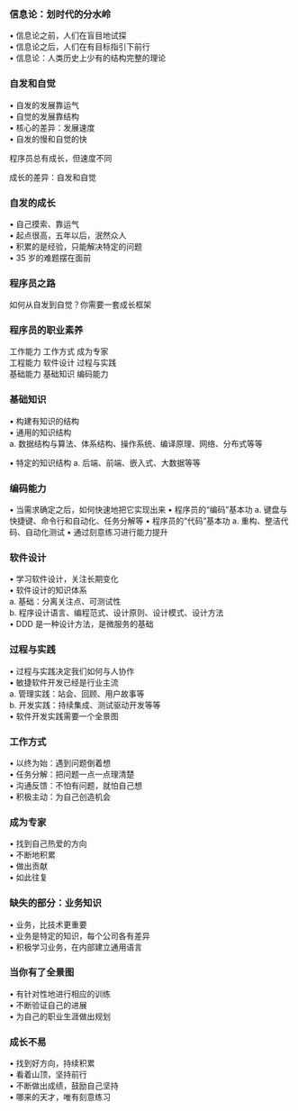 ### 信息论：划时代的分⽔岭
• 信息论之前，⼈们在盲⽬地试探  
• 信息论之后，⼈们在有⽬标指引下前⾏  
• 信息论：⼈类历史上少有的结构完整的理论  

### ⾃发和⾃觉
• ⾃发的发展靠运⽓  
• ⾃觉的发展靠结构  
• 核⼼的差异：发展速度  
• ⾃发的慢和⾃觉的快  

程序员总有成⻓，但速度不同

成⻓的差异：⾃发和⾃觉

### ⾃发的成⻓
• ⾃⼰摸索、靠运⽓  
• 起点很⾼，五年以后，泯然众⼈  
• 积累的是经验，只能解决特定的问题  
• 35 岁的难题摆在⾯前  

### 程序员之路
如何从⾃发到⾃觉？你需要⼀套成⻓框架


### 程序员的职业素养
⼯作能⼒ ⼯作⽅式 成为专家  
⼯程能⼒ 软件设计 过程与实践  
基础能⼒ 基础知识 编码能⼒  

### 基础知识
• 构建有知识的结构  
• 通⽤的知识结构  
a. 数据结构与算法、体系结构、操作系统、编译原理、⽹络、分布式等等 

• 特定的知识结构
a. 后端、前端、嵌⼊式、⼤数据等等

### 编码能⼒
• 当需求确定之后，如何快速地把它实现出来
• 程序员的“编码”基本功
  a. 键盘与快捷键、命令⾏和⾃动化、任务分解等
• 程序员的“代码”基本功
  a. 重构、整洁代码、⾃动化测试
• 通过刻意练习进⾏能⼒提升

### 软件设计
• 学习软件设计，关注⻓期变化  
• 软件设计的知识体系  
  a. 基础：分离关注点、可测试性  
  b. 程序设计语⾔、编程范式、设计原则、设计模式、设计⽅法  
• DDD 是⼀种设计⽅法，是微服务的基础    

### 过程与实践
• 过程与实践决定我们如何与⼈协作  
• 敏捷软件开发已经是⾏业主流  
  a. 管理实践：站会、回顾、⽤户故事等  
  b. 开发实践：持续集成、测试驱动开发等等  
• 软件开发实践需要⼀个全景图  

### ⼯作⽅式
• 以终为始：遇到问题倒着想  
• 任务分解：把问题⼀点⼀点理清楚  
• 沟通反馈：不怕有问题，就怕⾃⼰想    
• 积极主动：为⾃⼰创造机会    

### 成为专家
• 找到⾃⼰热爱的⽅向  
• 不断地积累  
• 做出贡献  
• 如此往复  

### 缺失的部分：业务知识
• 业务，⽐技术更重要  
• 业务是特定的知识，每个公司各有差异  
• 积极学习业务，在内部建⽴通⽤语⾔  

### 当你有了全景图
• 有针对性地进⾏相应的训练  
• 不断验证⾃⼰的进展  
• 为⾃⼰的职业⽣涯做出规划  

### 成⻓不易
• 找到好⽅向，持续积累  
• 看着⼭顶，坚持前⾏   
• 不断做出成绩，⿎励⾃⼰坚持  
• 哪来的天才，唯有刻意练习  


